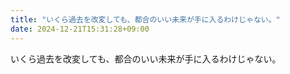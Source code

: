 ```yaml
---
title: "いくら過去を改変しても、都合のいい未来が手に入るわけじゃない。"
date: 2024-12-21T15:31:28+09:00
---
```

いくら過去を改変しても、都合のいい未来が手に入るわけじゃない。
